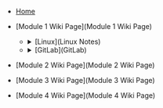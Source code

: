 - [Home](Home)

- [Module 1 Wiki Page](Module 1 Wiki Page)
  - <details><summary>[Linux](Linux Notes)</summary>

  - <details><summary>[GitLab](GitLab)</summary>


- [Module 2 Wiki Page](Module 2 Wiki Page)

- [Module 3 Wiki Page](Module 3 Wiki Page)

- [Module 4 Wiki Page](Module 4 Wiki Page)